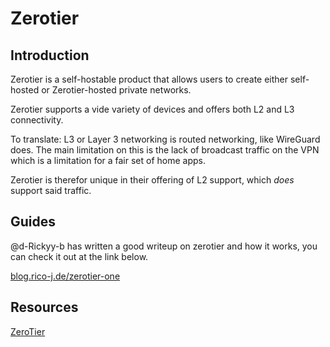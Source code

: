 # Zerotier


## Introduction

Zerotier is a self-hostable product that allows users to create either self-hosted or Zerotier-hosted private networks.

Zerotier supports a vide variety of devices and offers both L2 and L3 connectivity.

To translate: L3 or Layer 3 networking is routed networking, like WireGuard does. The main limitation on this is the lack of broadcast traffic on the VPN which is a limitation for a fair set of home apps.

Zerotier is therefor unique in their offering of L2 support, which _does_ support said traffic.



## Guides

@d-Rickyy-b has written a good writeup on zerotier and how it works, you can check it out at the link below.

[blog.rico-j.de/zerotier-one](https://blog.rico-j.de/zerotier-one/)


## Resources

[ZeroTier](https://zerotier.com)
